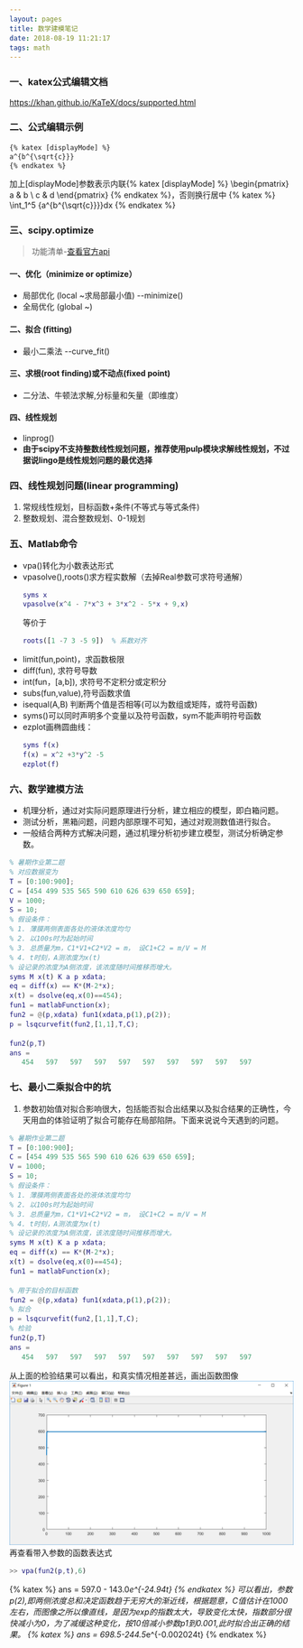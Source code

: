 ```yaml
---
layout: pages
title: 数学建模笔记
date: 2018-08-19 11:21:17
tags: math
---
```

### 一、katex公式编辑文档
https://khan.github.io/KaTeX/docs/supported.html
### 二、公式编辑示例
```katex
{% katex [displayMode] %}
a^{b^{\sqrt{c}}}
{% endkatex %}
```
加上[displayMode]参数表示内联{% katex [displayMode] %}
\begin{pmatrix}
   a & b \\
   c & d
\end{pmatrix}
{% endkatex %}，否则换行居中
{% katex %}
\int_1^5 {a^{b^{\sqrt{c}}}}dx
{% endkatex %}


### 三、scipy.optimize

> 功能清单-[查看官方api](https://docs.scipy.org/doc/scipy-1.1.0/reference/optimize.html#module-scipy.optimize)

#### 一、优化（minimize or optimize）
- 局部优化 (local ~求局部最小值) --minimize()
- 全局优化 (global ~)
#### 二、拟合 (fitting)
- 最小二乘法 --curve_fit() 
#### 三、求根(root finding)或不动点(fixed point)
- 二分法、牛顿法求解,分标量和矢量（即维度）
#### 四、线性规划
- linprog()
- **由于scipy不支持整数线性规划问题，推荐使用pulp模块求解线性规划，不过据说lingo是线性规划问题的最优选择**

### 四、线性规划问题(linear programming)
1. 常规线性规划，目标函数+条件(不等式与等式条件)
2. 整数规划、混合整数规划、0-1规划

### 五、Matlab命令
- vpa()转化为小数表达形式
- vpasolve(),roots()求方程实数解（去掉Real参数可求符号通解）
    ```matlab
    syms x
    vpasolve(x^4 - 7*x^3 + 3*x^2 - 5*x + 9,x)
    ```
    等价于
    ```matlab
    roots([1 -7 3 -5 9])  % 系数对齐
    ```
- limit(fun,point)，求函数极限
- diff(fun), 求符号导数
- int(fun，[a,b]), 求符号不定积分或定积分
- subs(fun,value),符号函数求值
- isequal(A,B) 判断两个值是否相等(可以为数组或矩阵，或符号函数)
- syms()可以同时声明多个变量以及符号函数，sym不能声明符号函数
- ezplot画椭圆曲线：
    ```matlab
    syms f(x)
    f(x) = x^2 +3*y^2 -5
    ezplot(f)
    ```

### 六、数学建模方法
- 机理分析，通过对实际问题原理进行分析，建立相应的模型，即白箱问题。
- 测试分析，黑箱问题，问题内部原理不可知，通过对观测数值进行拟合。
- 一般结合两种方式解决问题，通过机理分析初步建立模型，测试分析确定参数。


```matlab
% 暑期作业第二题
% 对应数据变为
T = [0:100:900];
C = [454 499 535 565 590 610 626 639 650 659];
V = 1000;
S = 10;
% 假设条件：
% 1. 薄膜两侧表面各处的液体浓度均匀
% 2. 以100s时为起始时间
% 3. 总质量为m，C1*V1+C2*V2 = m， 设C1+C2 = m/V = M
% 4. t时刻，A测浓度为x(t)
% 设记录的浓度为A侧浓度，该浓度随时间推移而增大。
syms M x(t) K a p xdata;
eq = diff(x) == K*(M-2*x);
x(t) = dsolve(eq,x(0)==454);
fun1 = matlabFunction(x);
fun2 = @(p,xdata) fun1(xdata,p(1),p(2));
p = lsqcurvefit(fun2,[1,1],T,C);

fun2(p,T)
ans =
   454   597   597   597   597   597   597   597   597   597
```

### 七、最小二乘拟合中的坑

1. 参数初始值对拟合影响很大，包括能否拟合出结果以及拟合结果的正确性，今天用血的体验证明了拟合可能存在局部陷阱。下面来说说今天遇到的问题。
```matlab
% 暑期作业第二题
T = [0:100:900];
C = [454 499 535 565 590 610 626 639 650 659];
V = 1000;
S = 10;
% 假设条件：
% 1. 薄膜两侧表面各处的液体浓度均匀
% 2. 以100s时为起始时间
% 3. 总质量为m，C1*V1+C2*V2 = m， 设C1+C2 = m/V = M
% 4. t时刻，A测浓度为x(t)
% 设记录的浓度为A侧浓度，该浓度随时间推移而增大。
syms M x(t) K a p xdata;
eq = diff(x) == K*(M-2*x);
x(t) = dsolve(eq,x(0)==454);
fun1 = matlabFunction(x);

% 用于拟合的目标函数
fun2 = @(p,xdata) fun1(xdata,p(1),p(2));
% 拟合
p = lsqcurvefit(fun2,[1,1],T,C);
% 检验
fun2(p,T)
ans =
   454   597   597   597   597   597   597   597   597   597
```
从上面的检验结果可以看出，和真实情况相差甚远，画出函数图像
![fig](https://raw.githubusercontent.com/geekhch/hexo/master/images/auto/math_1.png?raw=true)
再查看带入参数的函数表达式
```MATLAB
>> vpa(fun2(p,t),6)
```
{% katex %}
ans = 597.0 - 143.0*e^{-24.94t}
{% endkatex %}
可以看出，参数p(2),即两侧浓度总和决定函数趋于无穷大的渐近线，根据题意，C值估计在1000左右，而图像之所以像直线，是因为exp的指数太大，导致变化太快，指数部分很快减小为0，为了减缓这种变化，按10倍减小参数p1到0.001,此时拟合出正确的结果。
{% katex %}
ans = 698.5-244.5*e^{-0.002024t}
{% endkatex %}
